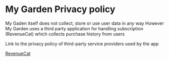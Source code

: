 # My Garden  Privacy policy

My Gaden itself does not collect, store or use user data in any way
However My Garden uses a third party application for handling subscription (RevenueCat) 
which collects purchase history from users

Link to the privacy policy of third-party service providers used by the app

[RevenueCat ](https://www.revenuecat.com/privacy/)
